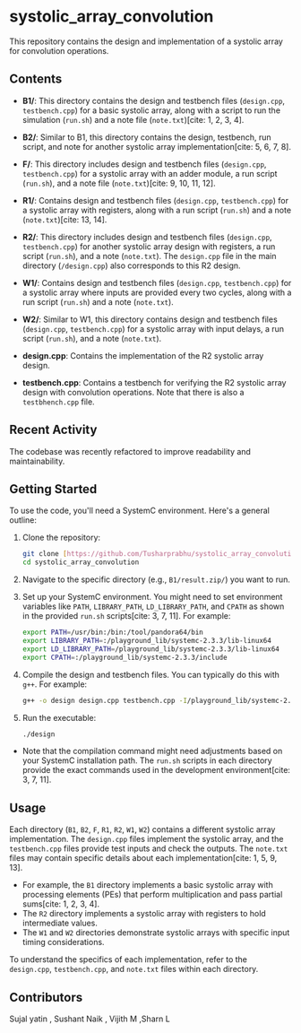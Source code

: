 # systolic_array_convolution

This repository contains the design and implementation of a systolic array for convolution operations.

## Contents

* **B1/**: This directory contains the design and testbench files (`design.cpp`, `testbench.cpp`) for a basic systolic array, along with a script to run the simulation (`run.sh`) and a note file (`note.txt`)[cite: 1, 2, 3, 4].
  
* **B2/**: Similar to B1, this directory contains the design, testbench, run script, and note for another systolic array implementation[cite: 5, 6, 7, 8].
  
* **F/**:  This directory includes design and testbench files (`design.cpp`, `testbench.cpp`) for a systolic array with an adder module, a run script (`run.sh`), and a note file (`note.txt`)[cite: 9, 10, 11, 12].
  
* **R1/**: Contains design and testbench files (`design.cpp`, `testbench.cpp`) for a systolic array with registers, along with a run script (`run.sh`) and a note (`note.txt`)[cite: 13, 14].
  
* **R2/**:  This directory includes design and testbench files (`design.cpp`, `testbench.cpp`) for another systolic array design with registers, a run script (`run.sh`), and a note (`note.txt`). The `design.cpp` file in the main directory (`/design.cpp`) also corresponds to this R2 design.
  
* **W1/**:  Contains design and testbench files (`design.cpp`, `testbench.cpp`) for a systolic array where inputs are provided every two cycles, along with a run script (`run.sh`) and a note (`note.txt`).
  
* **W2/**:  Similar to W1, this directory contains design and testbench files (`design.cpp`, `testbench.cpp`) for a systolic array with input delays, a run script (`run.sh`), and a note (`note.txt`).
  
* **design.cpp**: Contains the implementation of the R2 systolic array design.
  
* **testbench.cpp**: Contains a testbench for verifying the R2 systolic array design with convolution operations. Note that there is also a `testbhench.cpp` file.

## Recent Activity

The codebase was recently refactored to improve readability and maintainability.

## Getting Started

To use the code, you'll need a SystemC environment. Here's a general outline:

1.  Clone the repository:

    ```bash
    git clone [https://github.com/Tusharprabhu/systolic_array_convolution.git](https://github.com/Tusharprabhu/systolic_array_convolution.git)
    cd systolic_array_convolution
    ```

2.  Navigate to the specific directory (e.g., `B1/result.zip/`) you want to run.

3.  Set up your SystemC environment.  You might need to set environment variables like `PATH`, `LIBRARY_PATH`, `LD_LIBRARY_PATH`, and `CPATH` as shown in the provided `run.sh` scripts[cite: 3, 7, 11].  For example:

    ```bash
    export PATH=/usr/bin:/bin:/tool/pandora64/bin
    export LIBRARY_PATH=:/playground_lib/systemc-2.3.3/lib-linux64
    export LD_LIBRARY_PATH=/playground_lib/systemc-2.3.3/lib-linux64
    export CPATH=:/playground_lib/systemc-2.3.3/include
    ```

4.  Compile the design and testbench files.  You can typically do this with `g++`.  For example:

    ```bash
    g++ -o design design.cpp testbench.cpp -I/playground_lib/systemc-2.3.3/include -L/playground_lib/systemc-2.3.3/lib-linux64 -lsystemc
    ```

5.  Run the executable:

    ```bash
    ./design
    ```

* Note that the compilation command might need adjustments based on your SystemC installation path.  The `run.sh` scripts in each directory provide the exact commands used in the development environment[cite: 3, 7, 11].

## Usage

Each directory (`B1`, `B2`, `F`, `R1`, `R2`, `W1`, `W2`) contains a different systolic array implementation.  The `design.cpp` files implement the systolic array, and the `testbench.cpp` files provide test inputs and check the outputs.  The `note.txt` files may contain specific details about each implementation[cite: 1, 5, 9, 13].

* For example, the `B1` directory implements a basic systolic array with processing elements (PEs) that perform multiplication and pass partial sums[cite: 1, 2, 3, 4].
* The `R2` directory implements a systolic array with registers to hold intermediate values.
* The `W1` and `W2` directories demonstrate systolic arrays with specific input timing considerations.

To understand the specifics of each implementation, refer to the `design.cpp`, `testbench.cpp`, and `note.txt` files within each directory.

## Contributors
Sujal yatin , Sushant Naik , Vijith M ,Sharn L



